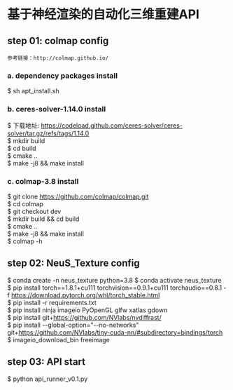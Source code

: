 # 基于神经渲染的自动化三维重建API

## step 01: colmap config
    参考链接：http://colmap.github.io/
 
 ### a. dependency packages install
  $ sh apt_install.sh
 ### b. ceres-solver-1.14.0 install
  $ 下载地址: https://codeload.github.com/ceres-solver/ceres-solver/tar.gz/refs/tags/1.14.0  
  $ mkdir build   
  $ cd build   
  $ cmake ..   
  $ make -j8 && make install    
 ### c. colmap-3.8 install
  $ git clone https://github.com/colmap/colmap.git  
  $ cd colmap  
  $ git checkout dev  
  $ mkdir build && cd build   
  $ cmake ..   
  $ make -j8 && make install   
  $ colmap -h    

## step 02: NeuS_Texture config 
  $ conda create -n neus_texture python=3.8 
  $ conda activate neus_texture    
  $ pip install torch==1.8.1+cu111 torchvision==0.9.1+cu111 torchaudio==0.8.1 -f https://download.pytorch.org/whl/torch_stable.html  
  $ pip install -r requirements.txt  
  $ pip install ninja imageio PyOpenGL glfw xatlas gdown  
  $ pip install git+https://github.com/NVlabs/nvdiffrast/  
  $ pip install --global-option="--no-networks" git+https://github.com/NVlabs/tiny-cuda-nn/#subdirectory=bindings/torch  
  $ imageio_download_bin freeimage  

## step 03: API start
  $ python api_runner_v0.1.py